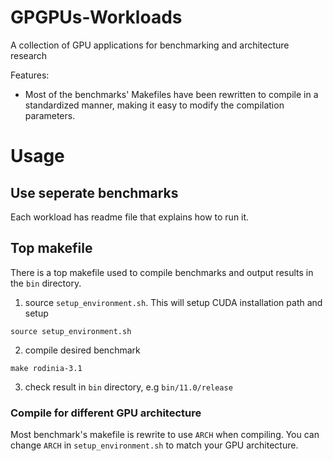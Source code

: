 # GPGPUs-Workloads
A collection of GPU applications for benchmarking and architecture research

Features:

- Most of the benchmarks' Makefiles have been rewritten to compile in a standardized manner, making it easy to modify the compilation parameters.

# Usage

## Use seperate benchmarks

Each workload has readme file that explains how to run it.

## Top makefile

There is a top makefile used to compile benchmarks and output results in the `bin` directory.

1. source `setup_environment.sh`. This will setup CUDA installation path and setup 

```shell
source setup_environment.sh
```

2. compile desired benchmark

```shell
make rodinia-3.1
```

3. check result in `bin` directory, e.g `bin/11.0/release`

### Compile for different GPU architecture

Most benchmark's makefile is rewrite to use `ARCH` when compiling. You can change `ARCH` in `setup_environment.sh` to match your GPU architecture.
